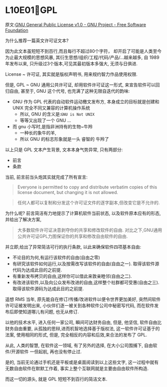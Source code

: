 # L10E01🐙GPL

原文:[GNU General Public License v1.0 - GNU Project - Free Software Foundation](http://www.gnu.org/licenses/old-licenses/gpl-1.0.html)

为什么推荐一篇英文许可证文本?

因为此文本虽短短不到百行,而且每行不超过80个字符，
却开启了可能是人类至今为止最大规模的思想风暴,
其衍生思想/组织/工程/代码/产品/...越来越多,
自 1989 年发布以来, 只升级过3个版本,可见其最初版本多强大, 无须与日俱进.

License ~ 许可证, 其实就是版权声明书, 用来规约智力作品使用权限.

但是, GPL ~ GNU 通用公共许可证, 却用软件许可证这一形式, 
来宣告软件可以回归自由, 
甚至于, GNU 这个代号, 也充满了这种无限自迭代的韵味:

- GNU 作为 GPL 代表的自动软件运动檄文发布方, 本身成立的目标就是创建和 UNIX 完全不同又兼容的计算机操作系统
    + 所以, GNU 的含义是:`GNU is Not UNIX`
    + 等等又出现了一个 GNU ...
- 而 gnu 小写时,是指非洲持有的生物~牛羚
    + 一种长的象牛的羊, 
    + 所以 GNU 的标志形象就是一头 睿智的 牛羚了

以上只是 GPL 文本产生背景,
文本本身气势异常, 只有两部分:

- 前言
- 条款

当前, 前言前当头炮其实就完成了所有宣言:

>  Everyone is permitted to copy and distribute verbatim copies
 of this license document, but changing it is not allowed.

> 任何人都可以复制和分发这个许可证文件的逐字副本,但改变它是不允许的.

为什么呢? 前言简洁有力地提示了计算机软件当前状态,
以及软件原本应有的形态, 并给出了解决方案,

> 大多数软件许可证决意剥夺你的共享和修改软件的自由. 对比之下,GNU通用公共许可证GPL力图保证你的共享和修改自由软件的自由. 

并立即,给出了异常简洁可行的执行条款, 以此来确保软件四项基本自由:

- 不论目的为何,有运行该软件的自由(自由之零)
- 有研究该软件如何运行,以及按需改写该软件的自由(自由之一). 取得该软件源代码为达成此目的之前提.
- 有重新发布拷贝的自由,这样你可以借此来敦亲睦邻(自由之二). 
- 有改进该软件,以及向公众发布改进的自由,这样整个社群都可受惠(自由之三). 取得该软件源码为达成此目的之前提. 


遥想 RMS 当年, 原先能自在修订/传播/改进软件以便令世界更加美好,
突然间软件许可证被发明出来, 
小伙伴们逐一被关到各种软件公司中秘密写代码,
而在软件发布后即使知道哪儿有问题, 也无从修订.

以他的技术水平, 进入任何一家公司, 瞬间可达财务自由,
但是, 他坚信, 软件自由比财务自由重要,
从孤独的思辩,进而机智地选择基于版权法, 这一软件许可证基于的法案,
使用相同的形式, 但是, 完全相反的内容和后效,来合法的发布了 GPL.

从此, 人类的智慧, 在软件这一领域, 有了另外的选择,
在大小公司围捕下, 自由软件/开源软件 一但起航, 再也没有停止过.

是的, 当前无论通过手机还是平板或是桌面阅读到以上这些文字,
这一过程中就有无数自由软件在默默工作着, 事实上整个互联网就是主要由自由软件所构造.

而这一切的源头, 就是 GPL 短短不到百行的简洁文本.




